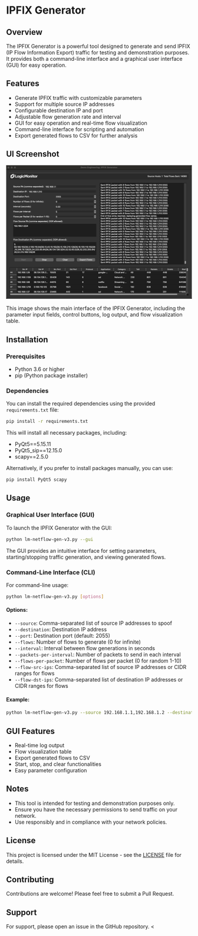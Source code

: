 # IPFIX Generator

## Overview

The IPFIX Generator is a powerful tool designed to generate and send IPFIX (IP Flow Information Export) traffic for testing and demonstration purposes. It provides both a command-line interface and a graphical user interface (GUI) for easy operation.

## Features

- Generate IPFIX traffic with customizable parameters
- Support for multiple source IP addresses
- Configurable destination IP and port
- Adjustable flow generation rate and interval
- GUI for easy operation and real-time flow visualization
- Command-line interface for scripting and automation
- Export generated flows to CSV for further analysis

## UI Screenshot

![IPFIX Generator GUI](GUI-Example.png)

This image shows the main interface of the IPFIX Generator, including the parameter input fields, control buttons, log output, and flow visualization table.

## Installation

### Prerequisites

- Python 3.6 or higher
- pip (Python package installer)

### Dependencies

You can install the required dependencies using the provided `requirements.txt` file:

```bash
pip install -r requirements.txt
```

This will install all necessary packages, including:

- PyQt5==5.15.11
- PyQt5_sip==12.15.0
- scapy==2.5.0

Alternatively, if you prefer to install packages manually, you can use:

```bash
pip install PyQt5 scapy
```

## Usage

### Graphical User Interface (GUI)

To launch the IPFIX Generator with the GUI:

```bash
python lm-netflow-gen-v3.py --gui
```

The GUI provides an intuitive interface for setting parameters, starting/stopping traffic generation, and viewing generated flows.

### Command-Line Interface (CLI)

For command-line usage:

```bash
python lm-netflow-gen-v3.py [options]
```

#### Options:

- `--source`: Comma-separated list of source IP addresses to spoof
- `--destination`: Destination IP address
- `--port`: Destination port (default: 2055)
- `--flows`: Number of flows to generate (0 for infinite)
- `--interval`: Interval between flow generations in seconds
- `--packets-per-interval`: Number of packets to send in each interval
- `--flows-per-packet`: Number of flows per packet (0 for random 1-10)
- `--flow-src-ips`: Comma-separated list of source IP addresses or CIDR ranges for flows
- `--flow-dst-ips`: Comma-separated list of destination IP addresses or CIDR ranges for flows

#### Example:

```bash
python lm-netflow-gen-v3.py --source 192.168.1.1,192.168.1.2 --destination 10.0.0.1 --port 2055 --flows 1000 --interval 1 --flows-per-interval 5 --flows-per-packet 2 --flow-src-ips 192.168.0.0/24 --flow-dst-ips 10.0.0.0/24
```

## GUI Features

- Real-time log output
- Flow visualization table
- Export generated flows to CSV
- Start, stop, and clear functionalities
- Easy parameter configuration

## Notes

- This tool is intended for testing and demonstration purposes only.
- Ensure you have the necessary permissions to send traffic on your network.
- Use responsibly and in compliance with your network policies.

## License

This project is licensed under the MIT License - see the [LICENSE](LICENSE) file for details.

## Contributing

Contributions are welcome! Please feel free to submit a Pull Request.

## Support

For support, please open an issue in the GitHub repository.
<